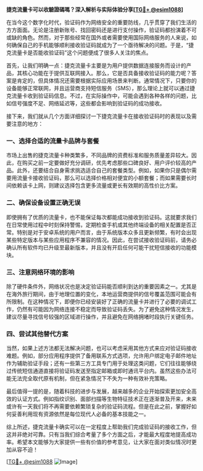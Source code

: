 **捷克流量卡可以收驗證碼嗎？深入解析与实际体验分享[[TG💪+ @esim1088](https://t.me/s/esim1088)]**

在当今这个数字化时代，验证码作为网络安全的重要防线，几乎贯穿了我们生活的方方面面。无论是注册新账号、找回密码还是进行支付操作，验证码都扮演着不可或缺的角色。然而，对于那些经常在国外或者需要使用国际网络服务的人来说，如何确保自己的手机能够顺利接收验证码就成为了一个亟待解决的问题。于是，“捷克流量卡是否能收验证码”这个问题便成了很多人关注的焦点。

首先，让我们明确一点：捷克流量卡主要是为用户提供数据连接服务而设计的产品，其核心功能在于提供互联网接入。那么，它是否具备接收验证码的能力呢？答案是肯定的，但具体情况还需要根据实际应用场景来判断。通常情况下，只要你的设备能够正常联网，并且运营商支持短信服务（SMS），那么理论上就可以通过捷克流量卡收到验证码信息。不过，在实际操作中，可能会遇到各种各样的问题，比如信号强度不足、网络延迟等，这些都会影响到验证码的成功接收。

接下来，我们就从几个方面详细探讨一下捷克流量卡在接收验证码时的表现以及需要注意的地方：

### 一、选择合适的流量卡品牌与套餐

市场上出售的捷克流量卡种类繁多，不同品牌的资费标准和服务质量差异较大。因此，在购买之前一定要做好充分调研，优先考虑那些口碑良好、用户评价较高的产品。此外，还要结合自身需求挑选适合自己的套餐类型。例如，如果你只是偶尔需要用流量卡接收验证码，那么可以选择价格相对便宜的小额套餐；而如果需要长时间依赖该卡上网，则建议选择包含更多流量或更长有效期的高性价比方案。

### 二、确保设备设置正确无误

即使拥有了优质的流量卡，也不能保证每次都能成功接收到验证码。这就要求我们在日常使用过程中时刻保持警惕，定期检查手机或其他终端设备的相关配置是否正常。特别是对于安卓系统的用户而言，由于系统版本众多且更新频繁，有时会出现某些特定版本与某些应用程序不兼容的情况。因此，在尝试接收验证码前，请务必确认所有软件均已升级至最新版本，并且没有开启任何可能干扰短信接收的功能模块。

### 三、注意网络环境的影响

除了硬件条件外，网络状况也是决定验证码能否顺利到达的重要因素之一。尤其是在海外旅行期间，由于地理位置的变化，本地运营商提供的信号覆盖范围可能会有所限制。在这种情况下，即便你已经安装好了正确的流量卡并进行了必要的调试工作，仍然有可能因为网络连接不稳定而导致验证码丢失。为了避免这种情况发生，建议尽量寻找信号较强的区域进行操作，并且避免在网络拥堵时段执行关键任务。

### 四、尝试其他替代方案

当然，如果上述方法都无法解决问题，也可以考虑采用其他方式来应对验证码接收难题。例如，部分应用程序提供了备用联系方式选项，允许用户绑定电子邮件地址作为辅助验证手段；还有一些第三方工具专门用于处理这类问题，它们往往能够绕过传统短信通道直接将验证码发送至指定邮箱或即时通讯平台内。虽然这些办法可能无法完全取代原有机制，但在紧急情况下不失为一种有效补充策略。

最后值得一提的是，随着科技的进步与发展，越来越多的企业开始探索更加安全高效的认证方式。例如指纹识别、面部扫描等生物特征技术正在逐渐普及开来，未来或许有一天我们将不再需要依赖繁琐复杂的验证码流程。但是在此之前，掌握好如何妥善利用现有资源依然是每位现代人必备的基本技能之一。

综上所述，捷克流量卡确实可以在一定程度上帮助我们完成验证码的接收工作，但这并非绝对可靠。只有当我们综合考量了多个方面之后，才能最大程度地提高成功率。希望本文能够为大家提供一些有价值的参考意见，让大家在面对类似情况时更加从容不迫！ 

[[TG💪+ @esim1088](https://t.me/s/esim1088) ![Image](https://i.postimg.cc/4NQfJmqS/Snipaste-2025-05-13-00-14-12.png)]